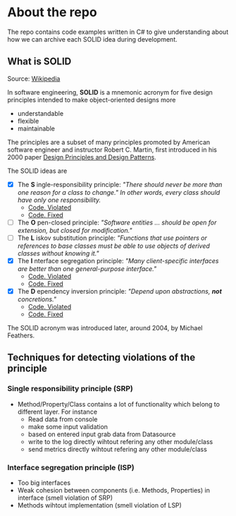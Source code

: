 # About the repo

The repo contains code examples written in C# to give understanding about how we can archive each SOLID idea during development.

## What is SOLID

Source: [Wikipedia](https://en.wikipedia.org/wiki/SOLID)

In software engineering, __SOLID__ is a mnemonic acronym for five design principles intended to make object-oriented designs more

- understandable
- flexible
- maintainable

The principles are a subset of many principles promoted by American software engineer and instructor Robert C. Martin, first introduced in his 2000 paper [Design Principles and Design Patterns](https://web.archive.org/web/20150906155800/http://www.objectmentor.com/resources/articles/Principles_and_Patterns.pdf).

The SOLID ideas are

- [x] The __S__ ingle-responsibility principle: _"There should never be more than one reason for a class to change." In other words, every class should have only one responsibility._
  - [Code. Violated](./SOLID_NET/Ideas/S/Violated/Store.cs)
  - [Code. Fixed](./SOLID_NET/Ideas/S/Fixed/Store.cs)
- [ ] The __O__ pen-closed principle: _"Software entities ... should be open for extension, but closed for modification."_
- [ ] The __L__ iskov substitution principle: _"Functions that use pointers or references to base classes must be able to use objects of derived classes without knowing it."_
- [x] The __I__ nterface segregation principle: _"Many client-specific interfaces are better than one general-purpose interface."_
  - [Code. Violated](./SOLID_NET/Ideas/I/Violated/MyOldGoodFriend.cs)
  - [Code. Fixed](./SOLID_NET/Ideas/I/Fixed/MyOldGoodFriend.cs)
- [x] The __D__ ependency inversion principle: _"Depend upon abstractions, __not__ concretions."_
  - [Code. Violated](./SOLID_NET/Ideas/D/Violated/Product.cs)
  - [Code. Fixed](./SOLID_NET/Ideas/D/Fixed/Product.cs)

The SOLID acronym was introduced later, around 2004, by Michael Feathers.

## Techniques for detecting violations of the principle

### Single responsibility principle (SRP)

- Method/Property/Class contains a lot of functionality which belong to different layer. For instance
  - Read data from console
  - make some input validation
  - based on entered input grab data from Datasource
  - write to the log directly wihtout refering any other module/class
  - send metrics directly wihtout refering any other module/class  

### Interface segregation principle (ISP)

- Too big interfaces
- Weak cohesion between components (i.e. Methods, Properties) in interface (smell violation of SRP)
- Methods wihtout implementation (smell violation of LSP)
